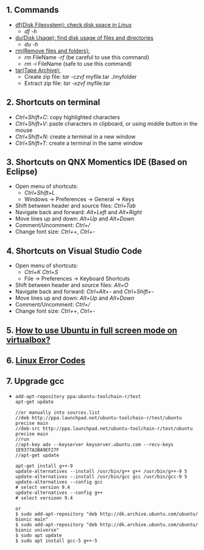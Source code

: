 ## 1. Commands
* [df(Disk Filesystem): check disk space in Linux](https://www.tecmint.com/how-to-check-disk-space-in-linux/)
   * *df -h*
* [du(Disk Usage): find disk usage of files and directories](https://www.tecmint.com/check-linux-disk-usage-of-files-and-directories/)
   * _du -h_
* [rm(Remove files and folders):](https://www.tecmint.com/linux-rm-command-examples/)
  * _rm_ FileName _-rf_ (be careful to use this command)
  * _rm -i_ FileName (safe to use this command)
* [tar(Tape Archive):](https://www.interserver.net/tips/kb/use-tar-command-linux-examples/)
  * Create zip file: _tar -czvf_ myfile.tar ./myfolder
  * Extract zip file: _tar -xzvf_ myfile.tar
## 2. Shortcuts on terminal
* _Ctrl+Shift+C_: copy highlighted characters
* _Ctrl+Shift+V_: paste characters in clipboard, or using middle button in the mouse
* _Ctrl+Shift+N_: create a terminal in a new window
* _Ctrl+Shift+T_: create a terminal in the same window
## 3. Shortcuts on QNX Momentics IDE (Based on Eclipse)
* Open menu of shortcuts:
  * _Ctrl+Shift+L_
  * Windows -> Preferences -> General -> Keys
* Shift between header and source files: _Ctrl+Tab_
* Navigate back and forward: _Alt+Left_ and _Alt+Right_
* Move lines up and down: _Alt+Up_ and _Alt+Down_ 
* Comment/Uncomment: _Ctrl+/_
* Change font size: _Ctrl++_, _Ctrl+-_
## 4. Shortcuts on Visual Studio Code
* Open menu of shortcuts:
  * _Ctrl+K_ _Ctrl+S_
  * File -> Preferences -> Keyboard Shortcuts
* Shift between header and source files: _Alt+O_
* Navigate back and forward: _Ctrl+Alt+-_ and _Ctrl+Shift+-_
* Move lines up and down: _Alt+Up_ and _Alt+Down_ 
* Comment/Uncomment: _Ctrl+/_
* Change font size: _Ctrl++_, _Ctrl+-_
## 5. [How to use Ubuntu in full screen mode on virtualbox?](https://askubuntu.com/questions/18425/how-to-use-ubuntu-in-full-screen-mode-on-virtualbox)
## 6. [Linux Error Codes](https://www.thegeekstuff.com/2010/10/linux-error-codes/)
## 7. Upgrade gcc
 *  ```
    add-apt-repository ppa:ubuntu-toolchain-r/test
    apt-get update
 
    //or manually into sources.list
    //deb http://ppa.launchpad.net/ubuntu-toolchain-r/test/ubuntu precise main  
    //deb-src http://ppa.launchpad.net/ubuntu-toolchain-r/test/ubuntu precise main
    //run
    //apt-key adv --keyserver keyserver.ubuntu.com --recv-keys 1E9377A2BA9EF27F
    //apt-get update

    apt-get install g++-9
    update-alternatives --install /usr/bin/g++ g++ /usr/bin/g++-9 5
    update-alternatives --install /usr/bin/gcc gcc /usr/bin/gcc-9 5
    update-alternatives --config gcc
    # select version 9.4
    update-alternatives --config g++
    # select versioon 9.4
 
    or
    $ sudo add-apt-repository "deb http://dk.archive.ubuntu.com/ubuntu/ bionic main"
    $ sudo add-apt-repository "deb http://dk.archive.ubuntu.com/ubuntu/ bionic universe"
    $ sudo apt update
    $ sudo apt install gcc-5 g++-5
    ```
  
